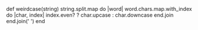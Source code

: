 def weirdcase(string)
  string.split.map do |word|
    word.chars.map.with_index do |char, index|
      index.even? ? char.upcase : char.downcase
    end.join
  end.join(' ')
end
